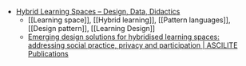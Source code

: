 - [Hybrid Learning Spaces – Design, Data, Didactics](https://hls-d3.iucc.ac.il/)
	- [[Learning space]], [[Hybrid learning]], [[Pattern languages]], [[Design pattern]], [[Learning Design]]
	- [Emerging design solutions for hybridised learning spaces: addressing social practice, privacy and participation | ASCILITE Publications](https://publications.ascilite.org/index.php/APUB/article/view/196)